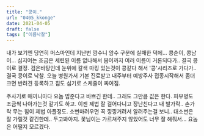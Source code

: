 ```yaml
---
title: "콩이."
url: "0405_kkonge"
date: 2021-04-05
draft: false
tags: ["이름낙찰"]
---
```

내가 보기엔 당연히 머스마인데 지난번 깜수니 암수 구분에 실패한 덕에... 콩순이, 콩남이... 심지어는 조금은 세련된 이름 없나해서 봄이까지 여러 이름이 거론되다가.. 결국 콩이로 결정. 검은바탕인데 눈위에 갈색 마킹 있는것이 콩같다 해서 '콩'시리즈로 가다가.. 결국 콩이로 낙찰. 오늘 병원가서 기본 진료받고 내주부터 예방주사 접종시작해서 좀더 크면 반려견 등록하고 칩도 심기로 스케줄이 짜여짐.

주사기로 매끼니마다 요놈 밥준다고 바쁘긴 한데.. 그래도 그만큼 값은 한다. 피부병도 조금씩 나아가는것 같기도 하고. 이젠 제법 잘 걸어다니고 장난친다고 내 발가락.. 손가락 무는 힘이 제법 아플정도. 소변마려우면 꼭 낑낑거려서 알려주는걸 보니.. 대소변은 잘 가릴것 같긴한데.. 두고봐야지. 꽃님이는 가르쳐주지 않았어도 너무 잘 해줘서... 요놈은 어떨지 모르겠다.
